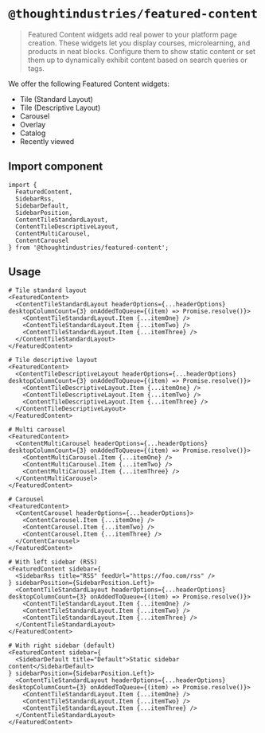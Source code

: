 # `@thoughtindustries/featured-content`

> Featured Content widgets add real power to your platform page creation. These widgets let you display courses, microlearning, and products in neat blocks. Configure them to show static content or set them up to dynamically exhibit content based on search queries or tags.

We offer the following Featured Content widgets:

- Tile (Standard Layout)
- Tile (Descriptive Layout)
- Carousel
- Overlay
- Catalog
- Recently viewed

## Import component

```
import {
  FeaturedContent,
  SidebarRss,
  SidebarDefault,
  SidebarPosition,
  ContentTileStandardLayout,
  ContentTileDescriptiveLayout,
  ContentMultiCarousel,
  ContentCarousel
} from '@thoughtindustries/featured-content';
```

## Usage

```
# Tile standard layout
<FeaturedContent>
  <ContentTileStandardLayout headerOptions={...headerOptions} desktopColumnCount={3} onAddedToQueue={(item) => Promise.resolve()}>
    <ContentTileStandardLayout.Item {...itemOne} />
    <ContentTileStandardLayout.Item {...itemTwo} />
    <ContentTileStandardLayout.Item {...itemThree} />
  </ContentTileStandardLayout>
</FeaturedContent>

# Tile descriptive layout
<FeaturedContent>
  <ContentTileDescriptiveLayout headerOptions={...headerOptions} desktopColumnCount={3} onAddedToQueue={(item) => Promise.resolve()}>
    <ContentTileDescriptiveLayout.Item {...itemOne} />
    <ContentTileDescriptiveLayout.Item {...itemTwo} />
    <ContentTileDescriptiveLayout.Item {...itemThree} />
  </ContentTileDescriptiveLayout>
</FeaturedContent>

# Multi carousel
<FeaturedContent>
  <ContentMultiCarousel headerOptions={...headerOptions} desktopColumnCount={3} onAddedToQueue={(item) => Promise.resolve()}>
    <ContentMultiCarousel.Item {...itemOne} />
    <ContentMultiCarousel.Item {...itemTwo} />
    <ContentMultiCarousel.Item {...itemThree} />
  </ContentMultiCarousel>
</FeaturedContent>

# Carousel
<FeaturedContent>
  <ContentCarousel headerOptions={...headerOptions}>
    <ContentCarousel.Item {...itemOne} />
    <ContentCarousel.Item {...itemTwo} />
    <ContentCarousel.Item {...itemThree} />
  </ContentCarousel>
</FeaturedContent>

# With left sidebar (RSS)
<FeaturedContent sidebar={
  <SidebarRss title="RSS" feedUrl="https://foo.com/rss" />
} sidebarPosition={SidebarPosition.Left}>
  <ContentTileStandardLayout headerOptions={...headerOptions} desktopColumnCount={3} onAddedToQueue={(item) => Promise.resolve()}>
    <ContentTileStandardLayout.Item {...itemOne} />
    <ContentTileStandardLayout.Item {...itemTwo} />
    <ContentTileStandardLayout.Item {...itemThree} />
  </ContentTileStandardLayout>
</FeaturedContent>

# With right sidebar (default)
<FeaturedContent sidebar={
  <SidebarDefault title="Default">Static sidebar content</SidebarDefault>
} sidebarPosition={SidebarPosition.Left}>
  <ContentTileStandardLayout headerOptions={...headerOptions} desktopColumnCount={3} onAddedToQueue={(item) => Promise.resolve()}>
    <ContentTileStandardLayout.Item {...itemOne} />
    <ContentTileStandardLayout.Item {...itemTwo} />
    <ContentTileStandardLayout.Item {...itemThree} />
  </ContentTileStandardLayout>
</FeaturedContent>
```
